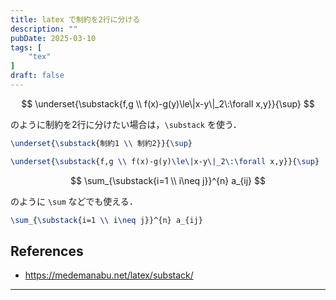 ```yaml
---
title: latex で制約を2行に分ける
description: ""
pubDate: 2025-03-10
tags: [
    "tex"
]
draft: false
---
```


$$
\underset{\substack{f,g \\ f(x)-g(y)\le\|x-y\|_2\:\forall x,y}}{\sup}
$$

のように制約を2行に分けたい場合は，`\substack` を使う．

```latex
\underset{\substack{制約1 \\ 制約2}}{\sup}

\underset{\substack{f,g \\ f(x)-g(y)\le\|x-y\|_2\:\forall x,y}}{\sup}
```

$$
\sum_{\substack{i=1 \\ i\neq j}}^{n} a_{ij}
$$

のように `\sum` などでも使える．

```latex
\sum_{\substack{i=1 \\ i\neq j}}^{n} a_{ij}
```

## References

- <https://medemanabu.net/latex/substack/>

---
